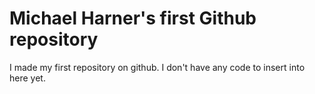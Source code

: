 Michael Harner's first Github repository
========================================

I made my first repository on github. I don't have any code to insert into here yet.